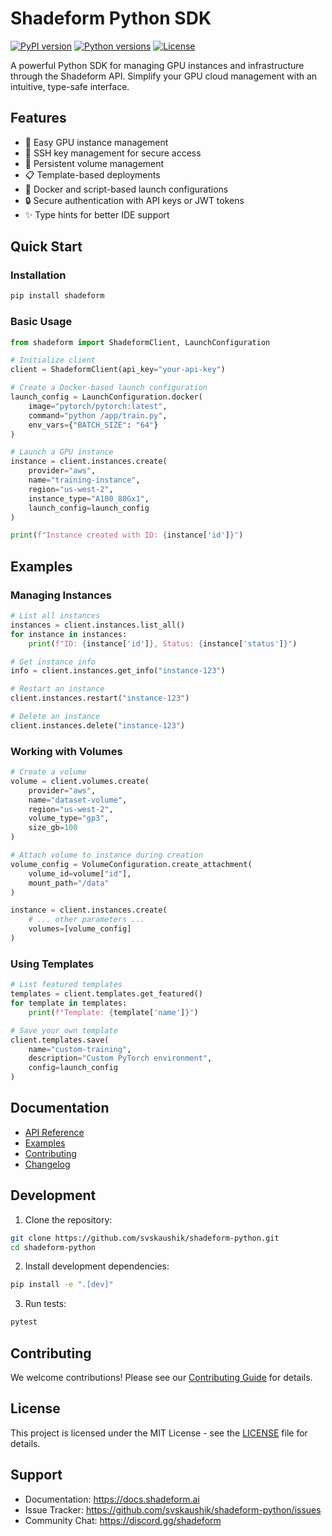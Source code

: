 # Shadeform Python SDK

[![PyPI version](https://badge.fury.io/py/shadeform.svg)](https://badge.fury.io/py/shadeform)
[![Python versions](https://img.shields.io/pypi/pyversions/shadeform.svg)](https://pypi.org/project/shadeform/)
[![License](https://img.shields.io/pypi/l/shadeform.svg)](https://github.com/svskaushik/shadeform-python/blob/main/LICENSE)

A powerful Python SDK for managing GPU instances and infrastructure through the Shadeform API. Simplify your GPU cloud management with an intuitive, type-safe interface.

## Features

- 🚀 Easy GPU instance management
- 🔑 SSH key management for secure access
- 💾 Persistent volume management
- 📋 Template-based deployments
- 🐳 Docker and script-based launch configurations
- 🔒 Secure authentication with API keys or JWT tokens
- ✨ Type hints for better IDE support

## Quick Start

### Installation

```bash
pip install shadeform
```

### Basic Usage

```python
from shadeform import ShadeformClient, LaunchConfiguration

# Initialize client
client = ShadeformClient(api_key="your-api-key")

# Create a Docker-based launch configuration
launch_config = LaunchConfiguration.docker(
    image="pytorch/pytorch:latest",
    command="python /app/train.py",
    env_vars={"BATCH_SIZE": "64"}
)

# Launch a GPU instance
instance = client.instances.create(
    provider="aws",
    name="training-instance",
    region="us-west-2",
    instance_type="A100_80Gx1",
    launch_config=launch_config
)

print(f"Instance created with ID: {instance['id']}")
```

## Examples

### Managing Instances

```python
# List all instances
instances = client.instances.list_all()
for instance in instances:
    print(f"ID: {instance['id']}, Status: {instance['status']}")

# Get instance info
info = client.instances.get_info("instance-123")

# Restart an instance
client.instances.restart("instance-123")

# Delete an instance
client.instances.delete("instance-123")
```

### Working with Volumes

```python
# Create a volume
volume = client.volumes.create(
    provider="aws",
    name="dataset-volume",
    region="us-west-2",
    volume_type="gp3",
    size_gb=100
)

# Attach volume to instance during creation
volume_config = VolumeConfiguration.create_attachment(
    volume_id=volume["id"],
    mount_path="/data"
)

instance = client.instances.create(
    # ... other parameters ...
    volumes=[volume_config]
)
```

### Using Templates

```python
# List featured templates
templates = client.templates.get_featured()
for template in templates:
    print(f"Template: {template['name']}")

# Save your own template
client.templates.save(
    name="custom-training",
    description="Custom PyTorch environment",
    config=launch_config
)
```

## Documentation

- [API Reference](docs/api/index.md)
- [Examples](docs/examples.md)
- [Contributing](CONTRIBUTING.md)
- [Changelog](CHANGELOG.md)

## Development

1. Clone the repository:
```bash
git clone https://github.com/svskaushik/shadeform-python.git
cd shadeform-python
```

2. Install development dependencies:
```bash
pip install -e ".[dev]"
```

3. Run tests:
```bash
pytest
```

## Contributing

We welcome contributions! Please see our [Contributing Guide](CONTRIBUTING.md) for details.

## License

This project is licensed under the MIT License - see the [LICENSE](LICENSE) file for details.

## Support

- Documentation: https://docs.shadeform.ai
- Issue Tracker: https://github.com/svskaushik/shadeform-python/issues
- Community Chat: https://discord.gg/shadeform